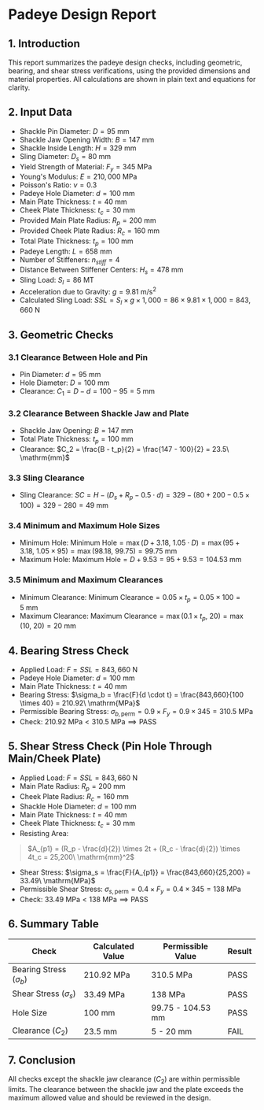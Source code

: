 # Padeye Design Report

## 1. Introduction

This report summarizes the padeye design checks, including geometric, bearing, and shear stress verifications, using the provided dimensions and material properties. All calculations are shown in plain text and equations for clarity.

## 2. Input Data

- Shackle Pin Diameter: $D = 95\ \mathrm{mm}$
- Shackle Jaw Opening Width: $B = 147\ \mathrm{mm}$
- Shackle Inside Length: $H = 329\ \mathrm{mm}$
- Sling Diameter: $D_s = 80\ \mathrm{mm}$
- Yield Strength of Material: $F_y = 345\ \mathrm{MPa}$
- Young's Modulus: $E = 210,000\ \mathrm{MPa}$
- Poisson's Ratio: $\nu = 0.3$
- Padeye Hole Diameter: $d = 100\ \mathrm{mm}$
- Main Plate Thickness: $t = 40\ \mathrm{mm}$
- Cheek Plate Thickness: $t_c = 30\ \mathrm{mm}$
- Provided Main Plate Radius: $R_p = 200\ \mathrm{mm}$
- Provided Cheek Plate Radius: $R_c = 160\ \mathrm{mm}$
- Total Plate Thickness: $t_p = 100\ \mathrm{mm}$
- Padeye Length: $L = 658\ \mathrm{mm}$
- Number of Stiffeners: $n_{stiff} = 4$
- Distance Between Stiffener Centers: $H_s = 478\ \mathrm{mm}$
- Sling Load: $S_l = 86\ \mathrm{MT}$
- Acceleration due to Gravity: $g = 9.81\ \mathrm{m/s^2}$
- Calculated Sling Load: $SSL = S_l \times g \times 1,000 = 86 \times 9.81 \times 1,000 = 843,660\ \mathrm{N}$

## 3. Geometric Checks

### 3.1 Clearance Between Hole and Pin

- Pin Diameter: $d = 95\ \mathrm{mm}$
- Hole Diameter: $D = 100\ \mathrm{mm}$
- Clearance: $C_1 = D - d = 100 - 95 = 5\ \mathrm{mm}$

### 3.2 Clearance Between Shackle Jaw and Plate

- Shackle Jaw Opening: $B = 147\ \mathrm{mm}$
- Total Plate Thickness: $t_p = 100\ \mathrm{mm}$
- Clearance: $C_2 = \frac{B - t_p}{2} = \frac{147 - 100}{2} = 23.5\ \mathrm{mm}$

### 3.3 Sling Clearance

- Sling Clearance: $SC = H - (D_s + R_p - 0.5 \cdot d) = 329 - (80 + 200 - 0.5 \times 100) = 329 - 280 = 49\ \mathrm{mm}$

### 3.4 Minimum and Maximum Hole Sizes

- Minimum Hole: $\text{Minimum Hole} = \max(D + 3.18,\ 1.05 \cdot D) = \max(95 + 3.18,\ 1.05 \times 95) = \max(98.18,\ 99.75) = 99.75\ \mathrm{mm}$
- Maximum Hole: $\text{Maximum Hole} = D + 9.53 = 95 + 9.53 = 104.53\ \mathrm{mm}$

### 3.5 Minimum and Maximum Clearances

- Minimum Clearance: $\text{Minimum Clearance} = 0.05 \times t_p = 0.05 \times 100 = 5\ \mathrm{mm}$
- Maximum Clearance: $\text{Maximum Clearance} = \max(0.1 \times t_p,\ 20) = \max(10,\ 20) = 20\ \mathrm{mm}$

## 4. Bearing Stress Check

- Applied Load: $F = SSL = 843,660\ \mathrm{N}$
- Padeye Hole Diameter: $d = 100\ \mathrm{mm}$
- Main Plate Thickness: $t = 40\ \mathrm{mm}$
- Bearing Stress: $\sigma_b = \frac{F}{d \cdot t} = \frac{843,660}{100 \times 40} = 210.92\ \mathrm{MPa}$
- Permissible Bearing Stress: $\sigma_{b,\text{perm}} = 0.9 \times F_y = 0.9 \times 345 = 310.5\ \mathrm{MPa}$
- Check: $210.92\ \mathrm{MPa} < 310.5\ \mathrm{MPa} \implies \text{PASS}$

## 5. Shear Stress Check (Pin Hole Through Main/Cheek Plate)

- Applied Load: $F = SSL = 843,660\ \mathrm{N}$
- Main Plate Radius: $R_p = 200\ \mathrm{mm}$
- Cheek Plate Radius: $R_c = 160\ \mathrm{mm}$
- Shackle Hole Diameter: $d = 100\ \mathrm{mm}$
- Main Plate Thickness: $t = 40\ \mathrm{mm}$
- Cheek Plate Thickness: $t_c = 30\ \mathrm{mm}$
- Resisting Area:
> $A_{p1} = (R_p - \frac{d}{2}) \times 2t + (R_c - \frac{d}{2}) \times 4t_c
  = 25,200\ \mathrm{mm}^2$
- Shear Stress: $\sigma_s = \frac{F}{A_{p1}} = \frac{843,660}{25,200} = 33.49\ \mathrm{MPa}$
- Permissible Shear Stress: $\sigma_{s,\text{perm}} = 0.4 \times F_y = 0.4 \times 345 = 138\ \mathrm{MPa}$
- Check: $33.49\ \mathrm{MPa} < 138\ \mathrm{MPa} \implies \text{PASS}$

## 6. Summary Table

| Check                       | Calculated Value | Permissible Value | Result |
| --------------------------- | ---------------- | ----------------- | ------ |
| Bearing Stress ($\sigma_b$) | 210.92 MPa       | 310.5 MPa         | PASS   |
| Shear Stress ($\sigma_s$)   | 33.49 MPa        | 138 MPa           | PASS   |
| Hole Size                   | 100 mm           | 99.75 - 104.53 mm | PASS   |
| Clearance ($C_2$)           | 23.5 mm          | 5 - 20 mm         | FAIL   |

## 7. Conclusion

All checks except the shackle jaw clearance ($C_2$) are within permissible limits. The clearance between the shackle jaw and the plate exceeds the maximum allowed value and should be reviewed in the design.
